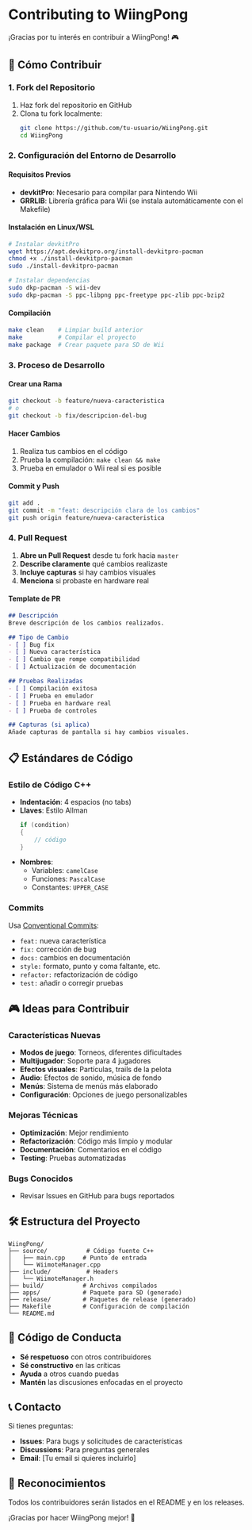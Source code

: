 # Contributing to WiingPong

¡Gracias por tu interés en contribuir a WiingPong! 🎮

## 🚀 Cómo Contribuir

### 1. Fork del Repositorio
1. Haz fork del repositorio en GitHub
2. Clona tu fork localmente:
   ```bash
   git clone https://github.com/tu-usuario/WiingPong.git
   cd WiingPong
   ```

### 2. Configuración del Entorno de Desarrollo

#### Requisitos Previos
- **devkitPro**: Necesario para compilar para Nintendo Wii
- **GRRLIB**: Librería gráfica para Wii (se instala automáticamente con el Makefile)

#### Instalación en Linux/WSL
```bash
# Instalar devkitPro
wget https://apt.devkitpro.org/install-devkitpro-pacman
chmod +x ./install-devkitpro-pacman
sudo ./install-devkitpro-pacman

# Instalar dependencias
sudo dkp-pacman -S wii-dev
sudo dkp-pacman -S ppc-libpng ppc-freetype ppc-zlib ppc-bzip2
```

#### Compilación
```bash
make clean    # Limpiar build anterior
make          # Compilar el proyecto
make package  # Crear paquete para SD de Wii
```

### 3. Proceso de Desarrollo

#### Crear una Rama
```bash
git checkout -b feature/nueva-caracteristica
# o
git checkout -b fix/descripcion-del-bug
```

#### Hacer Cambios
1. Realiza tus cambios en el código
2. Prueba la compilación: `make clean && make`
3. Prueba en emulador o Wii real si es posible

#### Commit y Push
```bash
git add .
git commit -m "feat: descripción clara de los cambios"
git push origin feature/nueva-caracteristica
```

### 4. Pull Request

1. **Abre un Pull Request** desde tu fork hacia `master`
2. **Describe claramente** qué cambios realizaste
3. **Incluye capturas** si hay cambios visuales
4. **Menciona** si probaste en hardware real

#### Template de PR
```markdown
## Descripción
Breve descripción de los cambios realizados.

## Tipo de Cambio
- [ ] Bug fix
- [ ] Nueva característica
- [ ] Cambio que rompe compatibilidad
- [ ] Actualización de documentación

## Pruebas Realizadas
- [ ] Compilación exitosa
- [ ] Prueba en emulador
- [ ] Prueba en hardware real
- [ ] Prueba de controles

## Capturas (si aplica)
Añade capturas de pantalla si hay cambios visuales.
```

## 📋 Estándares de Código

### Estilo de Código C++
- **Indentación**: 4 espacios (no tabs)
- **Llaves**: Estilo Allman
  ```cpp
  if (condition)
  {
      // código
  }
  ```
- **Nombres**: 
  - Variables: `camelCase`
  - Funciones: `PascalCase`
  - Constantes: `UPPER_CASE`

### Commits
Usa [Conventional Commits](https://www.conventionalcommits.org/):
- `feat:` nueva característica
- `fix:` corrección de bug
- `docs:` cambios en documentación
- `style:` formato, punto y coma faltante, etc.
- `refactor:` refactorización de código
- `test:` añadir o corregir pruebas

## 🎮 Ideas para Contribuir

### Características Nuevas
- **Modos de juego**: Torneos, diferentes dificultades
- **Multijugador**: Soporte para 4 jugadores
- **Efectos visuales**: Partículas, trails de la pelota
- **Audio**: Efectos de sonido, música de fondo
- **Menús**: Sistema de menús más elaborado
- **Configuración**: Opciones de juego personalizables

### Mejoras Técnicas
- **Optimización**: Mejor rendimiento
- **Refactorización**: Código más limpio y modular
- **Documentación**: Comentarios en el código
- **Testing**: Pruebas automatizadas

### Bugs Conocidos
- Revisar Issues en GitHub para bugs reportados

## 🛠️ Estructura del Proyecto

```
WiingPong/
├── source/           # Código fuente C++
│   ├── main.cpp     # Punto de entrada
│   └── WiimoteManager.cpp
├── include/          # Headers
│   └── WiimoteManager.h
├── build/           # Archivos compilados
├── apps/            # Paquete para SD (generado)
├── release/         # Paquetes de release (generado)
├── Makefile         # Configuración de compilación
└── README.md
```

## 🤝 Código de Conducta

- **Sé respetuoso** con otros contribuidores
- **Sé constructivo** en las críticas
- **Ayuda** a otros cuando puedas
- **Mantén** las discusiones enfocadas en el proyecto

## 📞 Contacto

Si tienes preguntas:
- **Issues**: Para bugs y solicitudes de características
- **Discussions**: Para preguntas generales
- **Email**: [Tu email si quieres incluirlo]

## 🎉 Reconocimientos

Todos los contribuidores serán listados en el README y en los releases.

¡Gracias por hacer WiingPong mejor! 🚀
